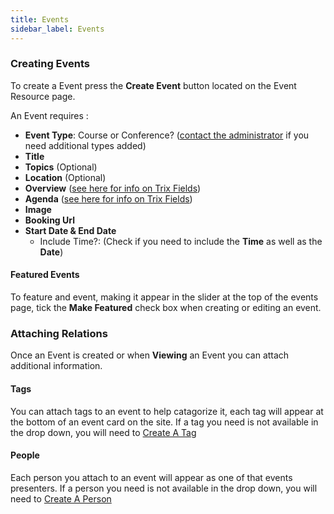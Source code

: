 ```yaml
---
title: Events
sidebar_label: Events
---
```


### Creating Events

To create a Event press the **Create Event** button located on the Event Resource page.

An Event requires :

- **Event Type**: Course or Conference? ([contact the administrator](/getting-started#administrator-contact, 'admin contact') if you need additional types added)
- **Title**
- **Topics** (Optional)
- **Location** (Optional)
- **Overview** ([see here for info on Trix Fields](trix 'Trix Field'))
- **Agenda** ([see here for info on Trix Fields](trix 'Trix Field'))
- **Image**
- **Booking Url**
- **Start Date & End Date**
  - Include Time?: (Check if you need to include the **Time** as well as the **Date**)

#### Featured Events

To feature and event, making it appear in the slider at the top of the events page, tick the **Make Featured** check box when creating or editing an event.

### Attaching Relations

Once an Event is created or when **Viewing** an Event you can attach additional information.

#### Tags

You can attach tags to an event to help catagorize it, each tag will appear at the bottom of an event card on the site. If a tag you need is not available in the drop down, you will need to [Create A Tag](/tags 'tag resource')

#### People

Each person you attach to an event will appear as one of that events presenters. If a person you need is not available in the drop down, you will need to [Create A Person](/people 'people resource')
